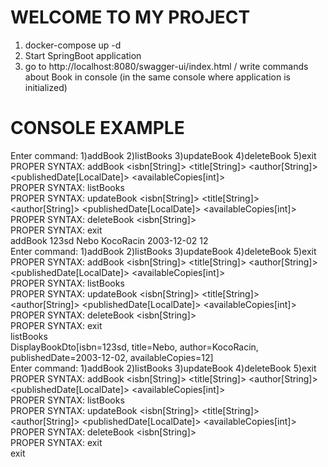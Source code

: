 WELCOME TO MY PROJECT
=====================

1) docker-compose up -d
2) Start SpringBoot application
3) go to  http://localhost:8080/swagger-ui/index.html    /    write commands about Book in console (in the same console where application is initialized)



CONSOLE EXAMPLE
===============

Enter command: 1)addBook  2)listBooks  3)updateBook  4)deleteBook  5)exit   
PROPER SYNTAX: addBook <isbn[String]> <title[String]> <author[String]> <publishedDate[LocalDate]> <availableCopies[int]>   
PROPER SYNTAX: listBooks   
PROPER SYNTAX: updateBook <isbn[String]> <title[String]> <author[String]> <publishedDate[LocalDate]> <availableCopies[int]>   
PROPER SYNTAX: deleteBook <isbn[String]>   
PROPER SYNTAX: exit   
addBook 123sd Nebo KocoRacin 2003-12-02 12   
Enter command: 1)addBook  2)listBooks  3)updateBook  4)deleteBook  5)exit   
PROPER SYNTAX: addBook <isbn[String]> <title[String]> <author[String]> <publishedDate[LocalDate]> <availableCopies[int]>   
PROPER SYNTAX: listBooks   
PROPER SYNTAX: updateBook <isbn[String]> <title[String]> <author[String]> <publishedDate[LocalDate]> <availableCopies[int]>   
PROPER SYNTAX: deleteBook <isbn[String]>   
PROPER SYNTAX: exit   
listBooks   
DisplayBookDto[isbn=123sd, title=Nebo, author=KocoRacin, publishedDate=2003-12-02, availableCopies=12]   
Enter command: 1)addBook  2)listBooks  3)updateBook  4)deleteBook  5)exit   
PROPER SYNTAX: addBook <isbn[String]> <title[String]> <author[String]> <publishedDate[LocalDate]> <availableCopies[int]>   
PROPER SYNTAX: listBooks   
PROPER SYNTAX: updateBook <isbn[String]> <title[String]> <author[String]> <publishedDate[LocalDate]> <availableCopies[int]>   
PROPER SYNTAX: deleteBook <isbn[String]>   
PROPER SYNTAX: exit      
exit
